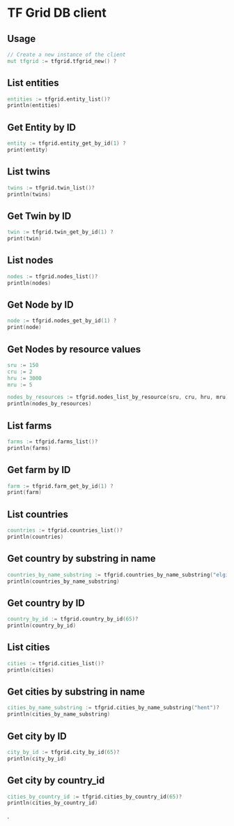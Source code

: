# TF Grid DB client

## Usage

```v
// Create a new instance of the client
mut tfgrid := tfgrid.tfgrid_new() ?
```

## List entities

```v
entities := tfgrid.entity_list()?
println(entities)
```

## Get Entity by ID

```v
entity := tfgrid.entity_get_by_id(1) ?
print(entity)
```

## List twins

```v
twins := tfgrid.twin_list()?
println(twins)
```

## Get Twin by ID

```v
twin := tfgrid.twin_get_by_id(1) ?
print(twin)
```

## List nodes

```v
nodes := tfgrid.nodes_list()?
println(nodes)
```

## Get Node by ID

```v
node := tfgrid.nodes_get_by_id(1) ?
print(node)
```

## Get Nodes by resource values

```v
sru := 150
cru := 2 
hru := 3000
mru := 5

nodes_by_resources := tfgrid.nodes_list_by_resource(sru, cru, hru, mru)?
println(nodes_by_resources)
```

## List farms

```v
farms := tfgrid.farms_list()?
println(farms)	
```

## Get farm by ID

```v
farm := tfgrid.farm_get_by_id(1) ?
print(farm)
```

## List countries

```v
countries := tfgrid.countries_list()?
println(countries)
```

## Get country by substring in name

```v
countries_by_name_substring := tfgrid.countries_by_name_substring("elgium")?
println(countries_by_name_substring)
```

## Get country by ID

```v
country_by_id := tfgrid.country_by_id(65)?
println(country_by_id)
```

## List cities

```v
cities := tfgrid.cities_list()?
println(cities)
```
	
## Get cities by substring in name

```v
cities_by_name_substring := tfgrid.cities_by_name_substring("hent")?
println(cities_by_name_substring)
```

## Get city by ID

```v
city_by_id := tfgrid.city_by_id(65)?
println(city_by_id)
```

## Get city by country_id

```v
cities_by_country_id := tfgrid.cities_by_country_id(65)?
println(cities_by_country_id)
```
.

